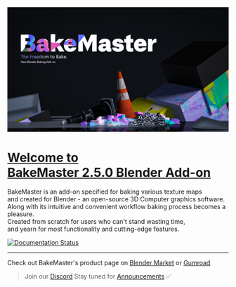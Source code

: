 <img src="https://raw.githubusercontent.com/KirilStrezikozin/BakeMaster-Blender-Addon/master/.github/images/teasers/bakemaster-addon-teaser-primary.png" alt="bakemaster-addon-teaser-primary" width="1280px"/>

<!--- Heading -->
<h1 id="page-top">
    <a href="#page-top">
        Welcome to <br />
        BakeMaster 2.5.0 Blender Add-on
    </a>
</h1>

<!-- Intro -->
BakeMaster is an add-on specified for baking various texture maps <br/>and created for Blender - an open-source 3D Computer graphics software. <br/>Along with its intuitive and convenient workflow baking process becomes a pleasure. <br/>Created from scratch for users who can't stand wasting time, <br />and yearn for most functionality and cutting-edge features.

<a href='https://bakemaster-blender-addon.readthedocs.io/en/2.5.0/'>
    <img src='https://readthedocs.org/projects/bakemaster-blender-addon/badge/?version=latest' alt='Documentation Status' />
</a>

---

Check out BakeMaster's product page on [Blender Market](https://blendermarket.com/products/bakemaster) or [Gumroad](https://kemplerart.gumroad.com/l/bakemaster)

> Join our [Discord](https://discord.gg/2ePzzzMBf4) Stay tuned for [Announcements](https://github.com/KirilStrezikozin/BakeMaster-Blender-Addon/discussions/5) ✅</span> <br>
